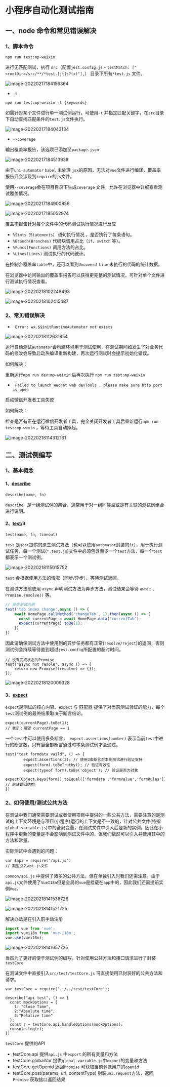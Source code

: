 # 小程序自动化测试指南

## 一、node 命令和常见错误解决

### 1、脚本命令

```
npm run test:mp-weixin
```

进行无匹配测试，执行 `src`（配置`jest.config.js` - `testMatch: ["<rootDir>/src/**/*test.[jt]s?(x)"],`）  目录下所有`*test.js` 文件。

![image-20220217184156364](https://github.com/su4g/study-md/blob/main/typora-user-images/image-20220217184156364.png)

- `-t`

```
npm run test:mp-weixin -t {keywords}
```

如需针对某个文件进行单一测试例运行，可使用`-t` 并指定匹配关键字，在`src`目录下自动查找匹配条件的`test.js`文件执行。

![image-20220217184043134](https://github.com/su4g/study-md/blob/main/typora-user-images/image-20220217184043134.png)

- `--coverage`

输出覆盖率报告，该选项已添加至`package.json` 

![image-20220217184513938](https://github.com/su4g/study-md/blob/main/typora-user-images/image-20220217184513938.png)

由于`uni-automator` `babel` 未处理 `jsx`的原因，无法对`vue`文件进行编译，覆盖率报告只会涉及到`require`的`js`文件。

使用`--coverage`会在项目目录下生成`coverage` 文件，允许在浏览器中详细查看测试覆盖情况。

![image-20220217184900856](https://github.com/su4g/study-md/blob/main/typora-user-images/image-20220217184900856.png)

![image-20220217185052974](https://github.com/su4g/study-md/blob/main/typora-user-images/image-20220217185052974.png)

覆盖率报告针对每个文件中的代码测试执行情况进行反应

- `%Stmts（Statements）` 语句执行情况 ，是否执行了每条语句。
- `%Branch(Branches)` 代码块调用占比（`if`、`switch` 等）。
- `%Funcs(Functions)` 调用方法的占比。
- `%Lines(Lines)` 测试执行的代码统计。

在控制台覆盖率`table`中，还可以看到`Uncoverd Line` 未执行的代码的统计数据。

在浏览器中访问输出的覆盖率报告可以获得更完整的测试情况，可针对单个文件进行测试执行情况查看。

![image-20220218102248493](https://github.com/su4g/study-md/blob/main/typora-user-images/image-20220218102248493.png)

![image-20220218102415487](https://github.com/su4g/study-md/blob/main/typora-user-images/image-20220218102415487.png)



### 2、常见错误解决

- ` Error: wx.$$initRuntimeAutomator not exists` 

![image-20220218112631854](https://github.com/su4g/study-md/blob/main/typora-user-images/image-20220218112631854.png)

运行自动测试`automator`会构建环境用于测试使用，在测试期间如发生了对业务代码的修改会导致启动热编译重新构建，再次运行测试时会提示初始化错误。

如何解决：

重新运行`npm run dev:mp-weixin` 后再次执行 `npm run test:mp-weixin`

- ` Failed to launch Wechat web devTools , please make sure http port is open`

启动微信开发者工具失败

如何解决：

检查是否有正在运行微信开发者工具，完全关闭开发者工具后重新运行`npm run test:mp-wexin` ，等待工具自动掉起。

![image-20220218114312161](https://github.com/su4g/study-md/blob/main/typora-user-images/image-20220218114312161.png)



##  二、测试例编写

### 1、基本概念

#### 1、[describe](https://jestjs.io/docs/api#describename-fn)

```
describe(name, fn)
```

`describe ` 是一组测试例的集合，通常用于对一组同类型或是有关联的测试例组合进行说明。

#### 2、[test](https://jestjs.io/docs/api#testname-fn-timeout)/it

```
test(name, fn, timeout)
```

`test` 是`jest`提供的原生测试方法（也可以使用`automator`封装的`it`），用于执行测试任务，每一个测试(`*.test.js`)文件中必须包含至少一个`test`方法，每一个`test`都表示一个测试例。

![image-20220218115015752](https://github.com/su4g/study-md/blob/main/typora-user-images/image-20220218115015752.png)

`test` 会根据使用方法的情况（同步/异步），等待测试返回。

在测试方法前使用 `async` 声明测试方法为异步方法，测试结果会等待 `await` 、`Promise.resolve()` 等。

```javascript
// 异步测试示例
test('tab index change',async () => {
    await HomePage.callMethod('changeTab', 1).then(async () => {
      const currentPage = await HomePage.data("currentTab");
      expect(currentPage).toBe(1);
    })
})
```

因此请确保测试方法中使用到的异步任务都有正常(`resolve/reject`)的返回，否则测试例会持续等待直到超过`jest.config`所配置的超时时间。

```
// 没有完成状态的Promise
test("async not resole", async () => {
    return new Promise((resolve) => {});
});
```

![image-20220218120009328](https://github.com/su4g/study-md/blob/main/typora-user-images/image-20220218120009328.png)

#### 3、[expect](https://jestjs.io/docs/expect)

`expect`是测试的核心内容，`expect` 与 [匹配器](https://jestjs.io/docs/expect) 提供了对当前测试验证的能力，每个`test`测试例的最终结果取决于断言结论。

```
expect(currentPage).toBe(1);
// 表示：期望 currentPage == 1
```

一个`test`中可以使用多条断言，` expect.assertions(number)`  表示当前`test`中进行的断言数，只有当全部断言通过时本条测试例才会通过。

```
test("test formdata vaild", () => {
        expect.assertions(3); // 使用3条断言对本例测试进行验证支持
        expect(form).toBeTruthy(); // 验证有效性
        expect(typeof form).toBe('object'); // 验证是否为对象
        expect(Object.keys(form)).toEqual(['formdata','formValue','formRules']); // 验证返回结构
})
```



### 2、如何使用/测试公共方法

在测试中我们通常需要测试或者使用项目中提供的一些公共方法，需要注意的是测试的上下文环境是与项目(小程序)运行的上下文是不一致的，针对公共文件(特指`global-variable.js`)中的全局变量，在测试文件中引入后是新的实例，因此在小程序中更新的变量是不会影响到测试文件中的，但我们依然可以引入并使用其中的方法和常量。

实际测试中会遇到的问题：

```
var $api = require('/api.js')
// 期望引入api.js文件
```

`common/api.js` 中提供了诸多的公共方法，但在单独引入时我们还需注意。由于`api.js`文件使用了`VueI18n`但是全局的`vue`是挂载在`app`中的，因此我们还需提前实例`Vue`。

![image-20220218141538726](https://github.com/su4g/study-md/blob/main/typora-user-images/image-20220218141538726.png)

![image-20220218141521725](https://github.com/su4g/study-md/blob/main/typora-user-images/image-20220218141521725.png)

解决办法是在引入前手动注册

```javascript
import vue from 'vue';
import vuei18n from 'vue-i18n';
vue.use(vuei18n);
```

![image-20220218141657735](https://github.com/su4g/study-md/blob/main/typora-user-images/image-20220218141657735.png)



当然为了更好的便于测试例的编写，针对使用公共方法和接口请求进行了封装`testCore`

在测试文件中直接引入`src/test/testCore.js` 可直接使用已封装好的公共方法和请求。

```
var testCore = require('../../test/testCore');

describe("api test", () => { 
  const mockOptions = {
    1: "Close Time",
    2:"Absolute time",
    3:"Relative time"
  };
  const r = testCore.api.handleOptions(mockOptions);
  console.log(r);
})
```

`testCore` 提供的API

- testCore.api  提供`api.js` 中`export` 的所有变量和方法
- testCore.globalVar 提供`global-variable.js`中`export`的变量和方法
- testCore.getOpenid 返回`Promise` 可获取当前登录用户的`openid`
- testCore.post(params, url, contentType) 封装`uni.request`方法，返回`Promise` 获取接口返回结果



